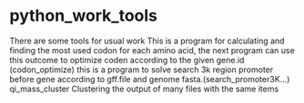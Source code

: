 # python_work_tools
There are some tools for usual work
This is a program for calculating and finding  the most used codon for each amino acid,
the next program can use this outcome to optimize coden according to the given gene.id (codon_optimize)
this is a program to solve search 3k region promoter before gene according to gff.file and genome fasta.(search_promoter3K...)
qi_mass_cluster Clustering the output of many files with the same items
